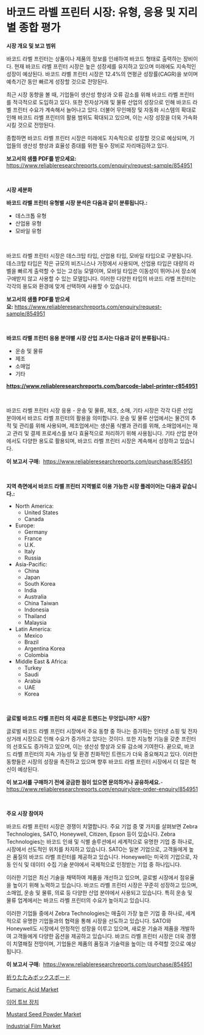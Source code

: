 <p><h1>바코드 라벨 프린터 시장: 유형, 응용 및 지리별 종합 평가</h1></p><p><strong>시장 개요 및 보고 범위</strong></p>
<p><p>바코드 라벨 프린터는 상품이나 제품의 정보를 인쇄하여 바코드 형태로 출력하는 장비이다. 현재 바코드 라벨 프린터 시장은 높은 성장세를 유지하고 있으며 미래에도 지속적인 성장이 예상된다. 바코드 라벨 프린터 시장은 12.4%의 연평균 성장률(CAGR)을 보이며 예측기간 동안 빠르게 성장할 것으로 전망된다.</p><p>최근 시장 동향을 볼 때, 기업들이 생산성 향상과 오류 감소를 위해 바코드 라벨 프린터를 적극적으로 도입하고 있다. 또한 전자상거래 및 물류 산업의 성장으로 인해 바코드 라벨 프린터 수요가 계속해서 늘어나고 있다. 더불어 무인매장 및 자동화 시스템의 확대로 인해 바코드 라벨 프린터의 활용 범위도 확대되고 있으며, 이는 시장 성장을 더욱 가속화시킬 것으로 전망된다.</p><p>종합하면 바코드 라벨 프린터 시장은 미래에도 지속적으로 성장할 것으로 예상되며, 기업들의 생산성 향상과 효율성 증대를 위한 필수 장비로 자리매김하고 있다.</p></p>
<p><strong>보고서의 샘플 PDF를 받으세요:</strong> <a href="https://www.reliableresearchreports.com/enquiry/request-sample/854951">https://www.reliableresearchreports.com/enquiry/request-sample/854951</a></p>
<p>&nbsp;</p>
<p><strong>시장 세분화</strong></p>
<p><strong>바코드 라벨 프린터 유형별 시장 분석은 다음과 같이 분류됩니다.:</strong></p>
<p><ul><li>데스크톱 유형</li><li>산업용 유형</li><li>모바일 유형</li></ul></p>
<p>&nbsp;</p>
<p><p>바코드 라벨 프린터 시장은 데스크탑 타입, 산업용 타입, 모바일 타입으로 구분됩니다. 데스크탑 타입은 작은 규모의 비즈니스나 가정에서 사용되며, 산업용 타입은 대량의 라벨을 빠르게 출력할 수 있는 고성능 모델이며, 모바일 타입은 이동성이 뛰어나서 장소에 구애받지 않고 사용할 수 있는 모델입니다. 이러한 다양한 타입의 바코드 라벨 프린터는 각각의 용도와 환경에 맞게 선택하여 사용할 수 있습니다.</p></p>
<p><strong>보고서의 샘플 PDF를 받으세요:</strong>&nbsp;<a href="https://www.reliableresearchreports.com/enquiry/request-sample/854951">https://www.reliableresearchreports.com/enquiry/request-sample/854951</a></p>
<p>&nbsp;</p>
<p><strong> 바코드 라벨 프린터 응용 분야별 시장 산업 조사는 다음과 같이 분류됩니다.:</strong></p>
<p><ul><li>운송 및 물류</li><li>제조</li><li>소매업</li><li>기타</li></ul></p>
<p><strong><a href="https://www.reliableresearchreports.com/barcode-label-printer-r854951">https://www.reliableresearchreports.com/barcode-label-printer-r854951</a></strong></p>
<p>&nbsp;</p>
<p><p>바코드 라벨 프린터 시장 응용 - 운송 및 물류, 제조, 소매, 기타 시장은 각각 다른 산업 분야에서 바코드 라벨 프린터의 활용을 의미합니다. 운송 및 물류 산업에서는 물건의 추적 및 관리를 위해 사용되며, 제조업에서는 생산품 식별과 관리를 위해, 소매업에서는 재고 관리 및 결제 프로세스를 보다 효율적으로 처리하기 위해 사용됩니다. 기타 산업 분야에서도 다양한 용도로 활용되며, 바코드 라벨 프린터 시장은 계속해서 성장하고 있습니다.</p></p>
<p><strong>이 보고서 구매:</strong>&nbsp; <a href="https://www.reliableresearchreports.com/purchase/854951">https://www.reliableresearchreports.com/purchase/854951</a></p>
<p>&nbsp;</p>
<p><strong>지역 측면에서 바코드 라벨 프린터 지역별로 이용 가능한 시장 플레이어는 다음과 같습니다.:</strong></p>
<p><ul>
    <li>
        North America:
        <ul>
            <li>United States</li>
            <li>Canada</li>
        </ul>
    </li>
    <li>
        Europe:
        <ul>
            <li>Germany</li>
            <li>France</li>
            <li>U.K.</li>
            <li>Italy</li>
            <li>Russia</li>
        </ul>
    </li>
    <li>
        Asia-Pacific:
        <ul>
            <li>China</li>
            <li>Japan</li>
            <li>South Korea</li>
            <li>India</li>
            <li>Australia</li>
            <li>China Taiwan</li>
            <li>Indonesia</li>
            <li>Thailand</li>
            <li>Malaysia</li>
        </ul>
    </li>
    <li>
        Latin America:
        <ul>
            <li>Mexico</li>
            <li>Brazil</li>
            <li>Argentina Korea</li>
            <li>Colombia</li>
        </ul>
    </li>
    <li>
        Middle East & Africa:
        <ul>
            <li>Turkey</li>
            <li>Saudi</li>
            <li>Arabia</li>
            <li>UAE</li>
            <li>Korea</li>
        </ul>
    </li>
    </ul></p>
<p>&nbsp;</p>
<p><strong>글로벌 바코드 라벨 프린터 의 새로운 트렌드는 무엇입니까? 시장?</strong></p>
<p><p>글로벌 바코드 라벨 프린터 시장에서 주요 동향 중 하나는 증가하는 인터넷 쇼핑 및 전자 상거래 시장으로 인해 수요가 증가하고 있다는 것이다. 또한 지능형 기능을 갖춘 프린터의 선호도도 증가하고 있으며, 이는 생산성 향상과 오류 감소에 기여한다. 끝으로, 바코드 라벨 프린터의 지속 가능성 및 환경 친화적인 트렌드가 더욱 중요해지고 있다. 이러한 동향들은 시장의 성장을 촉진하고 있으며 향후 바코드 라벨 프린터 시장에서 더 많은 혁신이 예상된다.</p></p>
<p><strong>이 보고서를 구매하기 전에 궁금한 점이 있으면 문의하거나 공유하세요.</strong>- <a href="https://www.reliableresearchreports.com/enquiry/pre-order-enquiry/854951">https://www.reliableresearchreports.com/enquiry/pre-order-enquiry/854951</a></p>
<p>&nbsp;</p>
<p><strong>주요 시장 참여자</strong></p>
<p><p>바코드 라벨 프린터 시장은 경쟁이 치열합니다. 주요 기업 중 몇 가지를 살펴보면 Zebra Technologies, SATO, Honeywell, Citizen, Epson 등이 있습니다. Zebra Technologies는 바코드 인쇄 및 식별 솔루션에서 세계적으로 유명한 기업 중 하나로, 시장에서 선도적인 위치를 차지하고 있습니다. SATO는 일본 기업으로, 고객들에게 높은 품질의 바코드 라벨 프린터를 제공하고 있습니다. Honeywell는 미국의 기업으로, 자동 인식 및 데이터 수집 기술 분야에서 국제적으로 인정받는 기업 중 하나입니다.</p><p>이러한 기업은 최신 기술을 채택하여 제품을 개선하고 있으며, 글로벌 시장에서 점유율을 높이기 위해 노력하고 있습니다. 바코드 라벨 프린터 시장은 꾸준히 성장하고 있으며, 소매업, 운송 및 물류, 의료 등 다양한 산업 분야에서 사용되고 있습니다. 특히 운송 및 물류 업계에서는 바코드 라벨 프린터의 수요가 높아지고 있습니다.</p><p>이러한 기업들 중에서 Zebra Technologies는 매출이 가장 높은 기업 중 하나로, 세계적으로 유명한 기업들과의 협력을 통해 시장을 선도하고 있습니다. SATO와 Honeywell도 시장에서 안정적인 성장을 이루고 있으며, 새로운 기술과 제품을 개발하여 고객들에게 다양한 옵션을 제공하고 있습니다. 바코드 라벨 프린터 시장은 더욱 경쟁이 치열해질 전망이며, 기업들은 제품의 품질과 기술력을 높이는 데 주력할 것으로 예상됩니다.</p></p>
<p><strong>이 보고서 구매:</strong>&nbsp;&nbsp;<a href="https://www.reliableresearchreports.com/purchase/854951">https://www.reliableresearchreports.com/purchase/854951</a></p>
<p><p><a href="https://medium.com/@briaabshire64/%E6%8A%98%E3%82%8A%E3%81%9F%E3%81%9F%E3%81%BF%E7%AE%B1%E3%83%9C%E3%83%BC%E3%83%89%E5%B8%82%E5%A0%B4%E3%83%AC%E3%83%9D%E3%83%BC%E3%83%88%E3%81%AF-%E3%81%93%E3%81%AE%E5%B8%82%E5%A0%B4%E3%81%AE%E6%9C%80%E6%96%B0%E3%81%AE%E3%83%88%E3%83%AC%E3%83%B3%E3%83%89%E3%81%A8%E6%88%90%E9%95%B7%E6%A9%9F%E4%BC%9A%E3%82%92%E6%98%8E%E3%82%89%E3%81%8B%E3%81%AB%E3%81%97%E3%81%A6%E3%81%84%E3%81%BE%E3%81%99-a18320d052ca">折りたたみボックスボード</a></p><p><a href="https://www.linkedin.com/pulse/fumaric-acid-market-growth-trends-covid-19-impact-forecasts-period-oi2ef?trackingId=Go471uTAOOGwOwQPljy1eA%3D%3D">Fumaric Acid Market</a></p><p><a href="https://github.com/LanceOlsotn8978/Market-Research-Report-List-1/blob/main/869129816554.md">이어 튜브 장치</a></p><p><a href="https://github.com/nathandecarvalho/Market-Research-Report-List-2/blob/main/mustard-seed-powder-market.md">Mustard Seed Powder Market</a></p><p><a href="https://www.linkedin.com/pulse/insights-industrial-film-market-size-analysing-share-trends-growth-1ohuf?trackingId=%2B1o7faT8fL%2BIf1TlW20inw%3D%3D">Industrial Film Market</a></p></p>